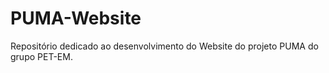 PUMA-Website
============

Repositório dedicado ao desenvolvimento do Website do projeto PUMA do grupo PET-EM.
